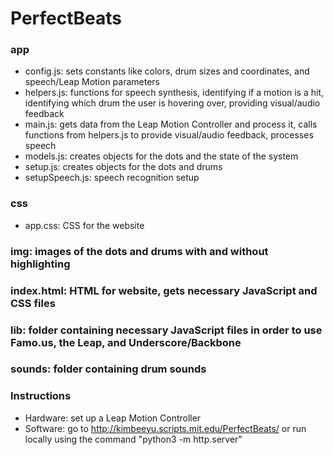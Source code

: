 # PerfectBeats

### app
* config.js: sets constants like colors, drum sizes and coordinates, and speech/Leap Motion parameters
* helpers.js: functions for speech synthesis, identifying if a motion is a hit, identifying which drum the user is hovering over, providing visual/audio feedback 
* main.js: gets data from the Leap Motion Controller and process it, calls functions from helpers.js to provide visual/audio feedback, processes speech 
* models.js: creates objects for the dots and the state of the system 
* setup.js: creates objects for the dots and drums 
* setupSpeech.js: speech recognition setup

### css
* app.css: CSS for the website <br />
### img: images of the dots and drums with and without highlighting <br />
### index.html: HTML for website, gets necessary JavaScript and CSS files <br />
### lib: folder containing necessary JavaScript files in order to use Famo.us, the Leap, and Underscore/Backbone <br />
### sounds: folder containing drum sounds <br />

### Instructions
* Hardware: set up a Leap Motion Controller 
* Software: go to http://kimbeeyu.scripts.mit.edu/PerfectBeats/ or run locally using the command "python3 -m http.server"